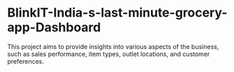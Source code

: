 # BlinkIT-India-s-last-minute-grocery-app-Dashboard
This project aims to provide insights into various aspects of the business, such as sales performance, item types, outlet locations, and customer preferences. 
